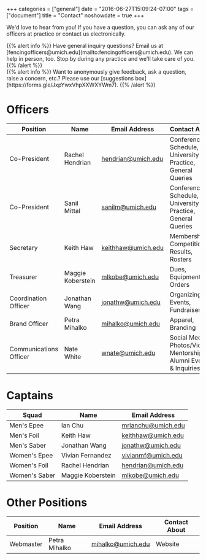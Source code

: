 +++
categories = ["general"]
date = "2016-06-27T15:09:24-07:00"
tags = ["document"]
title = "Contact"
noshowdate = true
+++

We'd love to hear from you! If you have a question, you can ask any of our officers at practice or contact us electronically.

<div class="container-fluid">
    <div class="row">

<div class="col-md-6">
{{% alert info %}}
Have general inquiry questions?
Email us at [fencingofficers@umich.edu](mailto:fencingofficers@umich.edu).
We can help in person, too. Stop by during any practice and we'll take care of you.
{{% /alert %}}
</div>

<div class="col-md-6">
{{% alert info %}}
Want to anonymously give feedback, ask a question, raise a concern, etc.?
Please use our [suggestions box](https://forms.gle/JxpYwxVhpXXWXYWm7).
{{% /alert %}}
</div>
</div>
</div>


# Officers
| Position               | Name                | Email Address                                   | Contact About                            |
|------------------------|---------------------|-------------------------------------------------|------------------------------------------|
| Co-President           | Rachel Hendrian     | [hendrian@umich.edu](mailto:hendrian@umich.edu) | Conference(s), Schedule, University Info, Practice, General Queries |
| Co-President           | Sanil Mittal          | [sanilm@umich.edu](mailto:sanilm@umich.edu)     | Conference(s), Schedule, University Info, Practice, General Queries |
| Secretary              | Keith Haw           | [keithhaw@umich.edu](mailto:keithhaw@umich.edu) | Membership, Competition Results, Rosters |
| Treasurer              | Maggie Koberstein  | [mlkobe@umich.edu ](mailto:mlkobe@umich.edu )     | Dues, Equipment Orders                   |
| Coordination Officer   | Jonathan Wang         | [jonathw@umich.edu](mailto:jonathw@umich.edu)     | Organizing Events, Fundraisers           |
| Brand Officer          | Petra Mihalko       | [mihalko@umich.edu](mailto:mihalko@umich.edu)   | Apparel, Branding                        |
| Communications Officer | Nate White         | [wnate@umich.edu](mailto:wnate@umich.edu)     | Social Media, Photos/Videos, Mentorship, Alumni Events & Inquiries  |

# Captains
| Squad                  | Name                       | Email Address                                   |
|------------------------|----------------------------|-------------------------------------------------|
| Men's Epee             | Ian Chu                 | [mrianchu@umich.edu ](mailto:mrianchu@umich.edu )  |
| Men's Foil             | Keith Haw                  | [keithhaw@umich.edu](mailto:keithhaw@umich.edu) |
| Men's Saber            | Jonathan Wang              | [jonathw@umich.edu](mailto:jonathw@umich.edu)   |
| Women's Epee           | Vivian Fernandez         | [vivianmf@umich.edu ](mailto:vivianmf@umich.edu ) |
| Women's Foil           | Rachel Hendrian            | [hendrian@umich.edu](mailto:hendrian@umich.edu) |
| Women's Saber          | Maggie Koberstein          | [mlkobe@umich.edu](mailto:mlkobe@umich.edu)     |

# Other Positions
| Position               | Name            | Email Address                                   | Contact About                            |
|------------------------|-----------------|-------------------------------------------------|------------------------------------------|
| Webmaster              | Petra Mihalko   | [mihalko@umich.edu](mailto:mihalko@umich.edu) | Website                                  |
